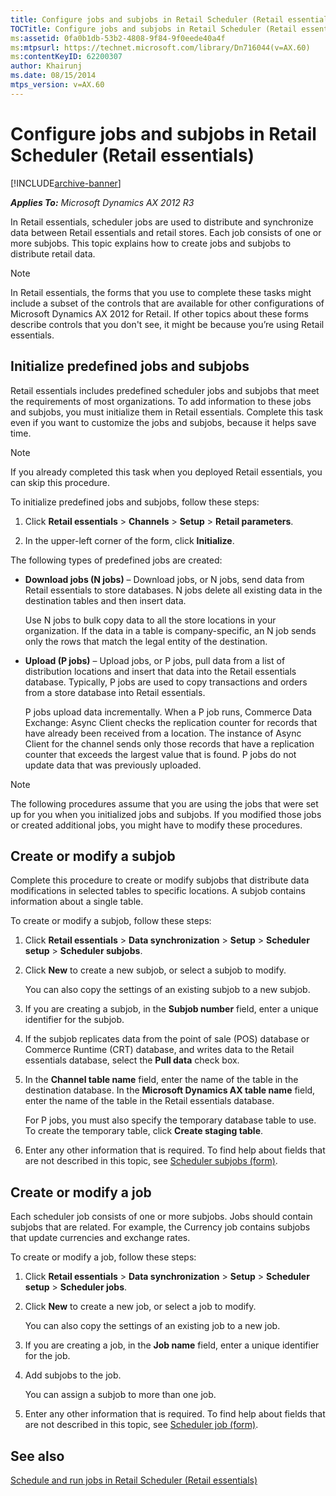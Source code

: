 ```yaml
---
title: Configure jobs and subjobs in Retail Scheduler (Retail essentials)
TOCTitle: Configure jobs and subjobs in Retail Scheduler (Retail essentials)
ms:assetid: 0fa0b1db-53b2-4808-9f84-9f0eede40a4f
ms:mtpsurl: https://technet.microsoft.com/library/Dn716044(v=AX.60)
ms:contentKeyID: 62200307
author: Khairunj
ms.date: 08/15/2014
mtps_version: v=AX.60
---
```


# Configure jobs and subjobs in Retail Scheduler (Retail essentials) 


[!INCLUDE[archive-banner](includes/archive-banner.md)]


_**Applies To:** Microsoft Dynamics AX 2012 R3_

In Retail essentials, scheduler jobs are used to distribute and synchronize data between Retail essentials and retail stores. Each job consists of one or more subjobs. This topic explains how to create jobs and subjobs to distribute retail data.


> [!NOTE]
> <P>In Retail essentials, the forms that you use to complete these tasks might include a subset of the controls that are available for other configurations of Microsoft Dynamics AX 2012 for Retail. If other topics about these forms describe controls that you don't see, it might be because you’re using Retail essentials.</P>



## Initialize predefined jobs and subjobs

Retail essentials includes predefined scheduler jobs and subjobs that meet the requirements of most organizations. To add information to these jobs and subjobs, you must initialize them in Retail essentials. Complete this task even if you want to customize the jobs and subjobs, because it helps save time.


> [!NOTE]
> <P>If you already completed this task when you deployed Retail essentials, you can skip this procedure.</P>



To initialize predefined jobs and subjobs, follow these steps:

1.  Click **Retail essentials** \> **Channels** \> **Setup** \> **Retail parameters**.

2.  In the upper-left corner of the form, click **Initialize**.

The following types of predefined jobs are created:

  - **Download jobs (N jobs)** – Download jobs, or N jobs, send data from Retail essentials to store databases. N jobs delete all existing data in the destination tables and then insert data.
    
    Use N jobs to bulk copy data to all the store locations in your organization. If the data in a table is company-specific, an N job sends only the rows that match the legal entity of the destination.

  - **Upload (P jobs)** – Upload jobs, or P jobs, pull data from a list of distribution locations and insert that data into the Retail essentials database. Typically, P jobs are used to copy transactions and orders from a store database into Retail essentials.
    
    P jobs upload data incrementally. When a P job runs, Commerce Data Exchange: Async Client checks the replication counter for records that have already been received from a location. The instance of Async Client for the channel sends only those records that have a replication counter that exceeds the largest value that is found. P jobs do not update data that was previously uploaded.


> [!NOTE]
> <P>The following procedures assume that you are using the jobs that were set up for you when you initialized jobs and subjobs. If you modified those jobs or created additional jobs, you might have to modify these procedures.</P>



## Create or modify a subjob

Complete this procedure to create or modify subjobs that distribute data modifications in selected tables to specific locations. A subjob contains information about a single table.

To create or modify a subjob, follow these steps:

1.  Click **Retail essentials** \> **Data synchronization** \> **Setup** \> **Scheduler setup** \> **Scheduler subjobs**.

2.  Click **New** to create a new subjob, or select a subjob to modify.
    
    You can also copy the settings of an existing subjob to a new subjob.

3.  If you are creating a subjob, in the **Subjob number** field, enter a unique identifier for the subjob.

4.  If the subjob replicates data from the point of sale (POS) database or Commerce Runtime (CRT) database, and writes data to the Retail essentials database, select the **Pull data** check box.

5.  In the **Channel table name** field, enter the name of the table in the destination database. In the **Microsoft Dynamics AX table name** field, enter the name of the table in the Retail essentials database.
    
    For P jobs, you must also specify the temporary database table to use. To create the temporary table, click **Create staging table**.

6.  Enter any other information that is required. To find help about fields that are not described in this topic, see [Scheduler subjobs (form)](https://technet.microsoft.com/library/hh597422\(v=ax.60\)).

## Create or modify a job

Each scheduler job consists of one or more subjobs. Jobs should contain subjobs that are related. For example, the Currency job contains subjobs that update currencies and exchange rates.

To create or modify a job, follow these steps:

1.  Click **Retail essentials** \> **Data synchronization** \> **Setup** \> **Scheduler setup** \> **Scheduler jobs**.

2.  Click **New** to create a new job, or select a job to modify.
    
    You can also copy the settings of an existing job to a new job.

3.  If you are creating a job, in the **Job name** field, enter a unique identifier for the job.

4.  Add subjobs to the job.
    
    You can assign a subjob to more than one job.

5.  Enter any other information that is required. To find help about fields that are not described in this topic, see [Scheduler job (form)](https://technet.microsoft.com/library/hh672166\(v=ax.60\)).

## See also

[Schedule and run jobs in Retail Scheduler (Retail essentials)](schedule-and-run-jobs-in-retail-scheduler-retail-essentials.md)

  


